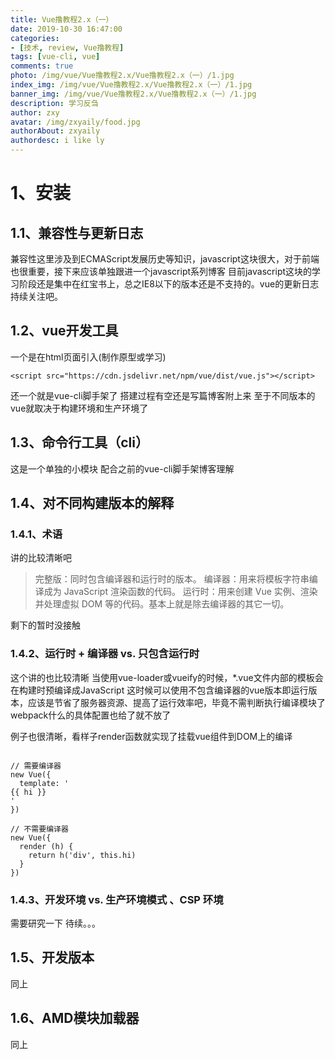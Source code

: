```yaml
---
title: Vue撸教程2.x（一）
date: 2019-10-30 16:47:00
categories:
- [技术, review, Vue撸教程]
tags: [vue-cli, vue]
comments: true
photo: /img/vue/Vue撸教程2.x/Vue撸教程2.x（一）/1.jpg
index_img: /img/vue/Vue撸教程2.x/Vue撸教程2.x（一）/1.jpg
banner_img: /img/vue/Vue撸教程2.x/Vue撸教程2.x（一）/1.jpg
description: 学习反刍
author: zxy
avatar: /img/zxyaily/food.jpg
authorAbout: zxyaily
authordesc: i like ly
---
```

# 1、安装
## 1.1、兼容性与更新日志
兼容性这里涉及到ECMAScript发展历史等知识，javascript这块很大，对于前端也很重要，接下来应该单独跟进一个javascript系列博客
目前javascript这块的学习阶段还是集中在红宝书上，总之IE8以下的版本还是不支持的。vue的更新日志持续关注吧。

## 1.2、vue开发工具
一个是在html页面引入(制作原型或学习)
```
<script src="https://cdn.jsdelivr.net/npm/vue/dist/vue.js"></script>
```
还一个就是vue-cli脚手架了 搭建过程有空还是写篇博客附上来
至于不同版本的vue就取决于构建环境和生产环境了

## 1.3、命令行工具（cli）
这是一个单独的小模块
配合之前的vue-cli脚手架博客理解

## 1.4、对不同构建版本的解释

### 1.4.1、术语
讲的比较清晰吧
>完整版：同时包含编译器和运行时的版本。
>编译器：用来将模板字符串编译成为 JavaScript 渲染函数的代码。
>运行时：用来创建 Vue 实例、渲染并处理虚拟 DOM 等的代码。基本上就是除去编译器的其它一切。

剩下的暂时没接触
### 1.4.2、运行时 + 编译器 vs. 只包含运行时
这个讲的也比较清晰 
当使用vue-loader或vueify的时候，*.vue文件内部的模板会在构建时预编译成JavaScript
这时候可以使用不包含编译器的vue版本即运行版本，应该是节省了服务器资源、提高了运行效率吧，毕竟不需判断执行编译模块了
webpack什么的具体配置也给了就不放了

例子也很清晰，看样子render函数就实现了挂载vue组件到DOM上的编译
<pre><code>
// 需要编译器
new Vue({
  template: '<div>{{ hi }}</div>'
})

// 不需要编译器
new Vue({
  render (h) {
    return h('div', this.hi)
  }
})
</code></pre>

### 1.4.3、开发环境 vs. 生产环境模式 、CSP 环境
需要研究一下 待续。。。
## 1.5、开发版本
同上
## 1.6、AMD模块加载器
同上

